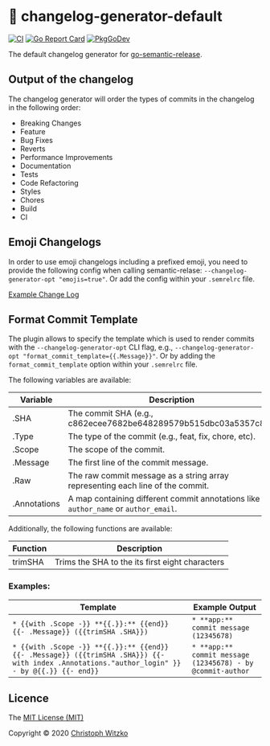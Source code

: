 # :memo: changelog-generator-default
[![CI](https://github.com/go-semantic-release/changelog-generator-default/workflows/CI/badge.svg?branch=master)](https://github.com/go-semantic-release/changelog-generator-default/actions?query=workflow%3ACI+branch%3Amaster)
[![Go Report Card](https://goreportcard.com/badge/github.com/go-semantic-release/changelog-generator-default)](https://goreportcard.com/report/github.com/go-semantic-release/changelog-generator-default)
[![PkgGoDev](https://pkg.go.dev/badge/github.com/go-semantic-release/changelog-generator-default)](https://pkg.go.dev/github.com/go-semantic-release/changelog-generator-default)

The default changelog generator for [go-semantic-release](https://github.com/go-semantic-release/semantic-release).

## Output of the changelog

The changelog generator will order the types of commits in the changelog in the following order:
- Breaking Changes
- Feature
- Bug Fixes
- Reverts
- Performance Improvements
- Documentation
- Tests
- Code Refactoring
- Styles
- Chores
- Build
- CI

## Emoji Changelogs

In order to use emoji changelogs including a prefixed emoji, you need to provide the following config when calling semantic-relase: `--changelog-generator-opt "emojis=true"`. Or add the config within your `.semrelrc` file.

[Example Change Log](./examples/GENERATED_CHANGELOG.md)


## Format Commit Template

The plugin allows to specify the template which is used to render commits with the `--changelog-generator-opt` CLI flag, e.g., `--changelog-generator-opt "format_commit_template={{.Message}}"`. Or by adding the `format_commit_template` option within your `.semrelrc` file.


The following variables are available:

| Variable     | Description                                                                             |
|--------------|-----------------------------------------------------------------------------------------|
| .SHA         | The commit SHA (e.g., c862ecee7682be648289579b515dbc03a5357c89).                        |
| .Type        | The type of the commit (e.g., feat, fix, chore, etc).                                   |
| .Scope       | The scope of the commit.                                                                |
| .Message     | The first line of the commit message.                                                   |
| .Raw         | The raw commit message as a string array representing each line of the commit.          |
| .Annotations | A map containing different commit annotations like the `author_name` or `author_email`. |

Additionally, the following functions are available:

| Function | Description                                     |
|----------|-------------------------------------------------|
| trimSHA  | Trims the SHA to the its first eight characters |

### Examples:

| Template                                                                                                                                       | Example Output                                             |
|------------------------------------------------------------------------------------------------------------------------------------------------|------------------------------------------------------------|
| `* {{with .Scope -}} **{{.}}:** {{end}} {{- .Message}} ({{trimSHA .SHA}})`                                                                     | `* **app:** commit message (12345678)`                     |
| `* {{with .Scope -}} **{{.}}:** {{end}} {{- .Message}} ({{trimSHA .SHA}}) {{- with index .Annotations."author_login" }} - by @{{.}} {{- end}}` | `* **app:** commit message (12345678) - by @commit-author` |


## Licence

The [MIT License (MIT)](http://opensource.org/licenses/MIT)

Copyright © 2020 [Christoph Witzko](https://twitter.com/christophwitzko)
